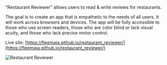 "Restaurant Reviewer" allows users to read & write reviews for restaurants.

The goal is to create an app that is empathetic to the needs of all users. It will work across browsers and devices. The app will be fully accessible to those who use screen readers, those who are color blind or lack visual acuity, and those who lack precise motor control.

Live site: [https://fleemaja.github.io/restaurant_reviewer/](https://fleemaja.github.io/restaurant_reviewer/)

![Restaurant Reviewer](http://res.cloudinary.com/dkw0kkkgd/image/upload/v1477779145/Screen_Shot_2016-10-29_at_5.17.07_PM_l0tdih.png)
